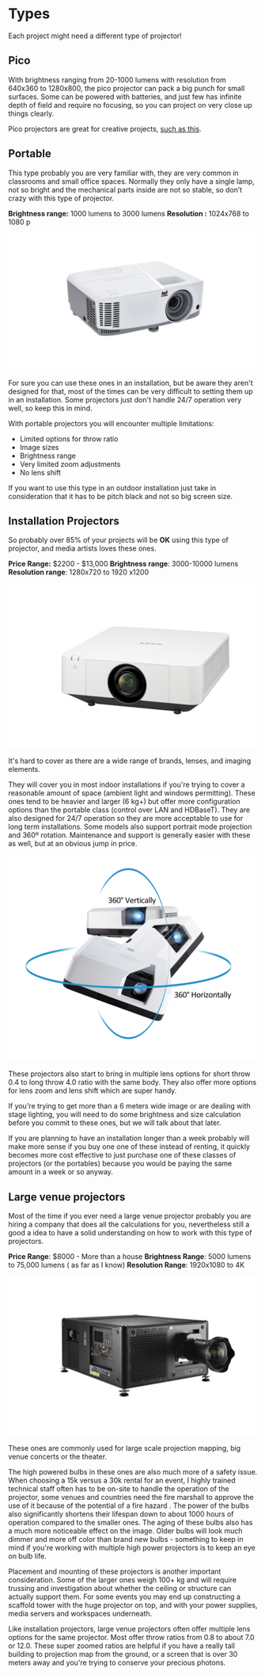 # Types

Each project might need a different type of projector!

## Pico

With brightness ranging from 20-1000 lumens with resolution from 640x360 to 1280x800, the pico projector can pack a big punch for small surfaces. Some can be powered with batteries, and just few has infinite depth of field and require no focusing, so you can project on very close up things clearly.

Pico projectors are great for creative projects, [such as this](https://www.youtube.com/watch?v=cwL3PEeE0).

## Portable

This type probably you are very familiar with, they are very common in classrooms and small office spaces. Normally they only have a single lamp, not so bright and the mechanical parts inside are not so stable, so don’t crazy with this type of projector.

**Brightness range:** 1000 lumens to 3000 lumens **Resolution :** 1024x768 to 1080 p

![](../../../.gitbook/assets/portable_projector.png)

For sure you can use these ones in an installation, but be aware they aren't designed for that, most of the times can be very difficult to setting them up in an installation. Some projectors just don't handle 24/7 operation very well, so keep this in mind. 

With portable projectors you will encounter multiple limitations: 

* Limited options for throw ratio 
* Image sizes
*  Brightness range
* Very limited zoom adjustments
* No lens shift

If you want to use this type in an outdoor installation just take in consideration that it has to be pitch black and not so big screen size.

## Installation Projectors

So probably over 85% of your projects will be **OK** using this type of projector, and media artists loves these ones.

**Price Range:** $2200 - $13,000 **Brightness range**: 3000-10000 lumens **Resolution range**: 1280x720 to 1920 x1200

![](../../../.gitbook/assets/installationprojector.png)

It's hard to cover  as there are a wide range of brands, lenses, and imaging elements. 

They will cover you in most indoor installations if you're trying to cover a reasonable amount of space \(ambient light and windows permitting\). These ones tend to be heavier and larger \(6 kg+\) but offer more configuration options than the portable class \(control over LAN and HDBaseT\). They are also designed for 24/7 operation so they are more acceptable to use for long term installations. Some models also support portrait mode projection and 360º rotation. Maintenance and support is generally easier with these as well, but at an obvious jump in price.

![Viewsonic LS700HD: good projector for permanent installation and the price is under 2000$](../../../.gitbook/assets/09-360-degree.jpg)

These projectors also start to bring in multiple lens options for short throw 0.4 to long throw 4.0 ratio with the same body. They also offer more options for lens zoom and lens shift which are super handy.

If you're trying to get more than a 6 meters wide image or are dealing with stage lighting,  you will need to do some brightness and size calculation before you commit to these ones, but we will talk about that later. 

If you are planning to have an installation longer than a week probably will make more sense if you buy one one of these instead of renting, it quickly becomes more cost effective to just purchase one of these classes of projectors \(or the portables\) because you would be paying the same amount in a week or so anyway.





## Large venue projectors

Most of the time if you ever need a large venue projector probably you are hiring a company that does all the calculations for you,  nevertheless still a good a idea to have a solid understanding on how to work with this type of projectors. 

**Price Range**: $8000 - More than a house       **Brightness Range**: 5000 lumens to 75,000 lumens \( as far as I know\)  **Resolution Range**: 1920x1080 to 4K

![](../../../.gitbook/assets/lgv_projector.png)

These ones are commonly used for large scale projection mapping, big venue concerts or the theater. 

The high powered bulbs in these ones are also much more of a safety issue. When choosing a 15k versus a 30k rental for an event, I highly trained technical staff often has to be on-site to handle the operation of the projector, some venues and countries need the fire marshall to approve the use of it because of the potential of a fire hazard . The power of the bulbs also significantly shortens their lifespan down to about 1000 hours of operation compared to the smaller ones. The aging of these bulbs also has a much more noticeable effect on the image. Older bulbs will look much dimmer and more off color than brand new bulbs - something to keep in mind if you're working with multiple high power projectors is to keep an eye on bulb life.

Placement and mounting of these projectors is another important consideration. Some of the larger ones weigh 100+ kg and will require trussing and investigation about whether the ceiling or structure can actually support them. For some events you may end up constructing a scaffold tower with the huge projector on top, and with your power supplies, media servers and workspaces underneath.

Like installation projectors, large venue projectors often offer multiple lens options for the same projector. Most offer throw ratios from 0.8 to about 7.0 or 12.0. These super zoomed ratios are helpful if you have a really tall building to projection map from the ground, or a screen that is over 30 meters away and you're trying to conserve your precious photons. 

